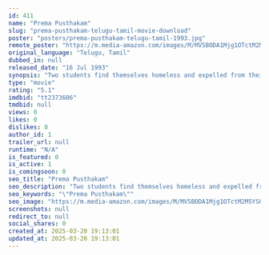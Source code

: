 ```yaml
---
id: 411
name: "Prema Pusthakam"
slug: "prema-pusthakam-telugu-tamil-movie-download"
poster: "posters/prema-pusthakam-telugu-tamil-1993.jpg"
remote_poster: "https://m.media-amazon.com/images/M/MV5BODA1Mjg1OTctM2M5YS00MDZiLWExODUtYmIzOTM4M2ZjOTllXkEyXkFqcGdeQXVyOTk3NTc2MzE@._V1_SX300.jpg"
original_language: "Telugu, Tamil"
dubbed_in: null
released_date: "16 Jul 1993"
synopsis: "Two students find themselves homeless and expelled from their college. As they hunt for a house and a job, the two fall in love but their struggles escalate."
type: "movie"
rating: "5.1"
imdbid: "tt2373606"
tmdbid: null
views: 0
likes: 0
dislikes: 0
author_id: 1
trailer_url: null
runtime: "N/A"
is_featured: 0
is_active: 1
is_comingsoon: 0
seo_title: "Prema Pusthakam"
seo_description: "Two students find themselves homeless and expelled from their college. As they hunt for a house and a job, the two fall in love but their struggles escalate."
seo_keywords: "\"Prema Pusthakam\""
seo_image: "https://m.media-amazon.com/images/M/MV5BODA1Mjg1OTctM2M5YS00MDZiLWExODUtYmIzOTM4M2ZjOTllXkEyXkFqcGdeQXVyOTk3NTc2MzE@._V1_SX300.jpg"
screenshots: null
redirect_to: null
social_shares: 0
created_at: 2025-03-20 19:13:01
updated_at: 2025-03-20 19:13:01
---
```


